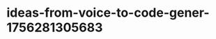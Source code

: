 # ideas-from-voice-to-code-gener-1756281305683
```json [ { "title": "Voice-Driven API Builder", "description": "أداة تتيح للمستخدمين إنشاء واجهات برمجة التطبيقات (APIs) من خلال الأوامر الصوتية، مما يسهل على المطورين بناء APIs بسرعة ودون الحاجة لكتابة كود.", "mvp_plan": "1. تطوير واجهة مستخدم بسيطة لتلقي الأوامر الصوتية. 2. استخدام مكتبة تحويل الصوت إلى نص لتحويل الأوامر إلى نص. 3. إنشاء نموذ...
